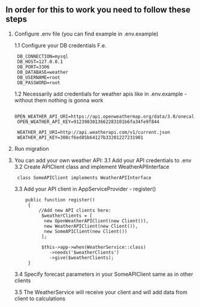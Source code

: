 ## In order for this to work you need to follow these steps

1. Configure .env file (you can find example in .env.example)

    1.1 Configure your DB credentials
        F.e.
        
        DB_CONNECTION=mysql
        DB_HOST=127.0.0.1
        DB_PORT=3306
        DB_DATABASE=weather
        DB_USERNAME=root
        DB_PASSWORD=root
        
    1.2 Necessarily add credentials for weather apis like in .env.example - without them nothing is gonna work
    
        OPEN_WEATHER_API_URI=https://api.openweathermap.org/data/3.0/onecall
        OPEN_WEATHER_API_KEY=9123983013662283101b6fa34fe9f844
        
        WEATHER_API_URI=http://api.weatherapi.com/v1/current.json
        WEATHER_API_KEY=308cf6ed85b64127b33201227231901

2. Run migration
3. You can add your own weather API:
    3.1 Add your API credentials to .env
    3.2 Create APIClient class and implement WeatherAPIInterface
    
        class SomeAPIClient implements WeatherAPIInterface
     
    3.3 Add your API client in AppServiceProvider - register()
    
           public function register()
            {
                //Add new API clients here:
                 $weatherClients = [
                  new OpenWeatherAPIClient(new Client()),
                  new WeatherAPIClient(new Client()),
                  new SomeAPIClient(new Client())
                 ];

                 $this->app->when(WeatherService::class)
                    ->needs('$weatherClients')
                    ->give($weatherClients);
            }
     3.4 Specify forecast parameters in your SomeAPIClient same as in other clients
     
     3.5 The WeatherService will receive your client and will add data from client to calculations
